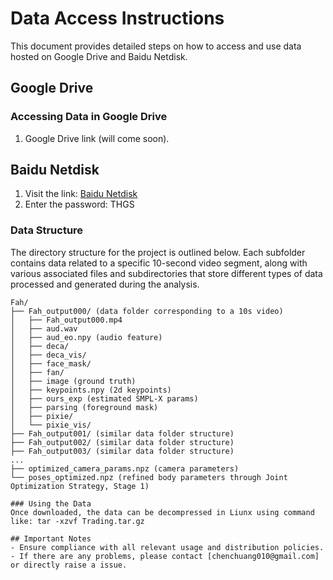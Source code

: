 # Data Access Instructions

This document provides detailed steps on how to access and use data hosted on Google Drive and Baidu Netdisk.

## Google Drive

### Accessing Data in Google Drive
1. Google Drive link (will come soon).

## Baidu Netdisk
1. Visit the link: [Baidu Netdisk](https://pan.baidu.com/s/1nwiieKtYzNtgfMkuQERpaw?pwd=THGS)
2. Enter the password: THGS
   
### Data Structure

The directory structure for the project is outlined below. Each subfolder contains data related to a specific 10-second video segment, along with various associated files and subdirectories that store different types of data processed and generated during the analysis.

```text
Fah/
├── Fah_output000/ (data folder corresponding to a 10s video)
│   ├── Fah_output000.mp4
│   ├── aud.wav
│   ├── aud_eo.npy (audio feature)
│   ├── deca/
│   ├── deca_vis/
│   ├── face_mask/
│   ├── fan/
│   ├── image (ground truth)
│   ├── keypoints.npy (2d keypoints)
│   ├── ours_exp (estimated SMPL-X params)
│   ├── parsing (foreground mask)
│   ├── pixie/
│   └── pixie_vis/
├── Fah_output001/ (similar data folder structure)
├── Fah_output002/ (similar data folder structure)
├── Fah_output003/ (similar data folder structure)
...
├── optimized_camera_params.npz (camera parameters)
└── poses_optimized.npz (refined body parameters through Joint Optimization Strategy, Stage 1)

### Using the Data
Once downloaded, the data can be decompressed in Liunx using command like: tar -xzvf Trading.tar.gz

## Important Notes
- Ensure compliance with all relevant usage and distribution policies.
- If there are any problems, please contact [chenchuang010@gmail.com] or directly raise a issue.

